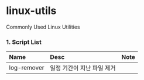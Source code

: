 # linux-utils
Commonly Used Linux Utilities

### 1. Script List

|Name|Desc|Note|
|:---|:---|:---|
|log-remover|일정 기간이 지난 파일 제거||


 
